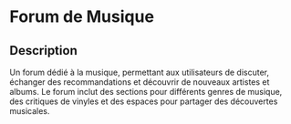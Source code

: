 # Forum de Musique

## Description

Un forum dédié à la musique, permettant aux utilisateurs de discuter, échanger des recommandations et découvrir de nouveaux artistes et albums. Le forum inclut des sections pour différents genres de musique, des critiques de vinyles et des espaces pour partager des découvertes musicales.
